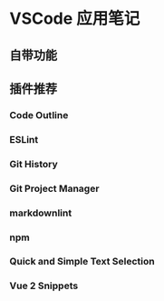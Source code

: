 # VSCode 应用笔记

## 自带功能

## 插件推荐

### Code Outline



### ESLint



### Git History



### Git Project Manager



### markdownlint



### npm



### Quick and Simple Text Selection



### Vue 2 Snippets

